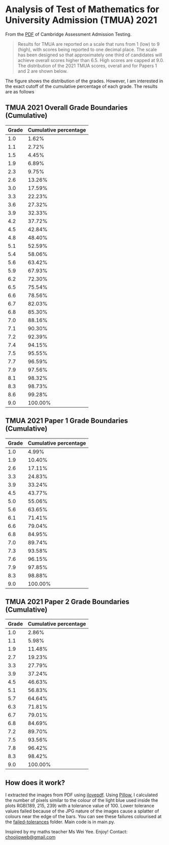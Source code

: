 # Analysis of Test of Mathematics for University Admission (TMUA) 2021

From the [PDF](https://www.admissionstesting.org/Images/640676-tmua-explanation-of-results-2021.pdf) of Cambridge Assessment Admission Testing.
> Results for TMUA are reported on a scale that runs from 1 (low) to 9 (high), with scores being reported to one decimal place.
The scale has been designed so that approximately one third of candidates will achieve overall scores higher than 6.5. High scores are capped at 9.0.
The distribution of the 2021 TMUA scores, overall and for Papers 1 and 2 are shown below.

The figure shows the distribution of the grades. However, I am interested in the exact cutoff of the cumulative percentage of each grade. The results are as follows

## TMUA 2021 Overall Grade Boundaries (Cumulative)

| Grade      | Cumulative percentage |
| ----------- | ----------- |
| 1.0 | 1.62%   |
| 1.1 | 2.72%   |
| 1.5 | 4.45%   |
| 1.9 | 6.89%   |
| 2.3 | 9.75%   |
| 2.6 | 13.26%  |
| 3.0 | 17.59%  |
| 3.3 | 22.23%  |
| 3.6 | 27.32%  |
| 3.9 | 32.33%  |
| 4.2 | 37.72%  |
| 4.5 | 42.84%  |
| 4.8 | 48.40%  |
| 5.1 | 52.59%  |
| 5.4 | 58.06%  |
| 5.6 | 63.42%  |
| 5.9 | 67.93%  |
| 6.2 | 72.30%  |
| 6.5 | 75.54%  |
| 6.6 | 78.56%  |
| 6.7 | 82.03%  |
| 6.8 | 85.30%  |
| 7.0 | 88.16%  |
| 7.1 | 90.30%  |
| 7.2 | 92.39%  |
| 7.4 | 94.15%  |
| 7.5 | 95.55%  |
| 7.7 | 96.59%  |
| 7.9 | 97.56%  |
| 8.1 | 98.32%  |
| 8.3 | 98.73%  |
| 8.6 | 99.28%  |
| 9.0 | 100.00% |

## TMUA 2021 Paper 1 Grade Boundaries (Cumulative)

| Grade      | Cumulative percentage |
| --- | ------- |
| 1.0 | 4.99%   |
| 1.9 | 10.40%  |
| 2.6 | 17.11%  |
| 3.3 | 24.83%  |
| 3.9 | 33.24%  |
| 4.5 | 43.77%  |
| 5.0 | 55.06%  |
| 5.6 | 63.65%  |
| 6.1 | 71.41%  |
| 6.6 | 79.04%  |
| 6.8 | 84.95%  |
| 7.0 | 89.74%  |
| 7.3 | 93.58%  |
| 7.6 | 96.15%  |
| 7.9 | 97.85%  |
| 8.3 | 98.88%  |
| 9.0 | 100.00% |

## TMUA 2021 Paper 2 Grade Boundaries (Cumulative)

| Grade      | Cumulative percentage |
| --- | ------- |
| 1.0 | 2.86%   |
| 1.1 | 5.98%   |
| 1.9 | 11.48%  |
| 2.7 | 19.23%  |
| 3.3 | 27.79%  |
| 3.9 | 37.24%  |
| 4.5 | 46.63%  |
| 5.1 | 56.83%  |
| 5.7 | 64.64%  |
| 6.3 | 71.81%  |
| 6.7 | 79.01%  |
| 6.8 | 84.69%  |
| 7.2 | 89.70%  |
| 7.5 | 93.56%  |
| 7.8 | 96.42%  |
| 8.3 | 98.42%  |
| 9.0 | 100.00% |

## How does it work?
I extracted the images from PDF using [ilovepdf](https://www.ilovepdf.com/pdf_to_jpg).
Using [Pillow](https://pillow.readthedocs.io/), I calculated the number of pixels similar to the colour of the light blue used inside the plots RGB(189, 215, 239) with a tolerance value of 100. Lower tolerance values failed because of the JPG nature of the images cause a splatter of colours near the edge of the bars. You can see these failures colourised at the [failed-tolerances](https://github.com/jeqcho/tmua-2021-analysis/tree/master/failed-tolerances) folder. Main code is in main.py.

Inspired by my maths teacher Ms Wei Yee.
Enjoy! Contact: chooijqweb@gmail.com
